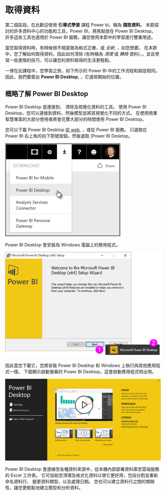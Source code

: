 <properties
   pageTitle="Power BI Desktop 的概觀"
   description="了解 Power BI Desktop"
   services="powerbi"
   documentationCenter=""
   authors="davidiseminger"
   manager="mblythe"
   backup=""
   editor=""
   tags=""
   qualityFocus="no"
   qualityDate=""
   featuredVideoId="mdy-eRev6HM"
   courseDuration="4m"/>

<tags
   ms.service="powerbi"
   ms.devlang="NA"
   ms.topic="get-started-article"
   ms.tgt_pltfrm="NA"
   ms.workload="powerbi"
   ms.date="09/29/2016"
   ms.author="davidi"/>

# 取得資料

第二個區段，在此歡迎使用 **引導式學習** 課程 Power bi，稱為 **擷取資料**。 本節探討的許多資料中心的功能和工具，Power BI，將焦點放在 Power BI Desktop。 許多這些工具也適用於 Power BI 服務，讓您使用本節中的學習進行雙重用途。

當您取得資料時，有時候很不相當做為格式正確，或 *全新*, ，如您想要。 在本節中，您了解如何取得資料，因此如何清除 (有時稱為 *清理* 或 *轉換* 資料)，，並且學習一些進階的技巧，可以讓您的資料取得的生活更輕鬆。

一律在此課程中，您學習之旅，如下所示的 Power BI 中的工作流程和路徑相同。 因此，我們要簽出 **Power BI Desktop**, ，它通常開始的位置。

## 概略了解 Power BI Desktop

Power BI Desktop 是連接到、 清除及視覺化資料的工具。 使用 Power BI Desktop，您可以連接到資料，然後模型並將其視覺化不同的方式。 在使用商業智慧專案的大部分使用者將會花費大部分的時間使用 Power BI Desktop。

您可以下載 Power BI Desktop [從 web](http://go.microsoft.com/fwlink/?LinkID=521662), ，或從 Power BI 服務。 只選取在 Power BI 右上角的向下箭號按鈕，然後選取 [Power BI Desktop。

![](media/powerbi-learning-1-1-overview-of-power-bi-desktop/1-1_1.png)

Power BI Desktop 會安裝為 Windows 電腦上的應用程式。

![](media/powerbi-learning-1-1-overview-of-power-bi-desktop/1-1_2.png)

因此當您下載它，您將安裝 Power BI Desktop 和 Windows 上執行與其他應用程式一樣。 下圖顯示啟動螢幕的 Power BI Desktop，這會啟動應用程式時出現。

![](media/powerbi-learning-1-1-overview-of-power-bi-desktop/1-1_3.png)

Power BI Desktop 會連線至各種資料來源中，從本機內部部署資料庫至雲端服務的 Excel 工作表。 它可協助您清理及格式化資料以使它更好用，包括分割並重新命名資料行、 變更資料類型，以及處理日期。 您也可以建立資料行之間的關聯性，讓您更輕鬆地建立模型和分析資料。
